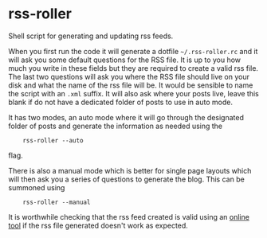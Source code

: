 rss-roller
==========

Shell script for generating and updating rss feeds. 

When you first run the code it will generate a dotfile `~/.rss-roller.rc` and it will ask you some default questions for the RSS file. It is up to you how much you write in these fields but they are required to create a valid rss file. The last two questions will ask you where the RSS file should live on your disk and what the name of the rss file will be. It would be sensible to name the script with an `.xml` suffix. It will also ask where your posts live, leave this blank if do not have a dedicated folder of posts to use in auto mode.

It has two modes, an auto mode where it will go through the designated folder of posts and generate the information as needed using the 

        rss-roller --auto

flag.

There is also a manual mode which is better for single page layouts which will then ask you a series of questions to generate the blog. This can be summoned using

        rss-roller --manual

It is worthwhile checking that the rss feed created is valid using an [online tool](http://validator.w3.org/feed/) if the rss file generated doesn't work as expected.
